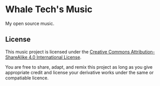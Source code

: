 # Whale Tech's Music

My open source music.

## License

This music project is licensed under the [Creative Commons Attribution-ShareAlike 4.0 International License](LICENCE).

You are free to share, adapt, and remix this project as long as you give appropriate credit and license your derivative works under the same or compatiable licence.
